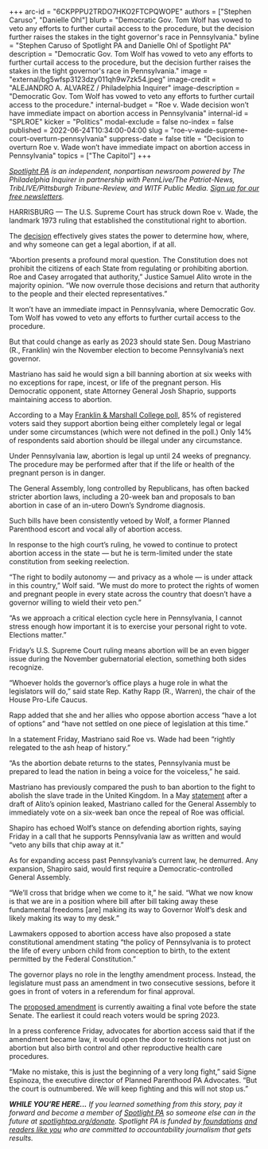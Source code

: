 +++
arc-id = "6CKPPPU2TRDO7HKO2FTCPQWOPE"
authors = ["Stephen Caruso", "Danielle Ohl"]
blurb = "Democratic Gov. Tom Wolf has vowed to veto any efforts to further curtail access to the procedure, but the decision further raises the stakes in the tight governor's race in Pennsylvania."
byline = "Stephen Caruso of Spotlight PA and Danielle Ohl of Spotlight PA"
description = "Democratic Gov. Tom Wolf has vowed to veto any efforts to further curtail access to the procedure, but the decision further raises the stakes in the tight governor's race in Pennsylvania."
image = "external/bg5wfsp3123dzy011qh9w7zk54.jpeg"
image-credit = "ALEJANDRO A. ALVAREZ / Philadelphia Inquirer"
image-description = "Democratic Gov. Tom Wolf has vowed to veto any efforts to further curtail access to the procedure."
internal-budget = "Roe v. Wade decision won’t have immediate impact on abortion access in Pennsylvania"
internal-id = "SPLROE"
kicker = "Politics"
modal-exclude = false
no-index = false
published = 2022-06-24T10:34:00-04:00
slug = "roe-v-wade-supreme-court-overturn-pennsylvania"
suppress-date = false
title = "Decision to overturn Roe v. Wade won’t have immediate impact on abortion access in Pennsylvania"
topics = ["The Capitol"]
+++

<a href="https://www.spotlightpa.org/"><i>Spotlight PA</i></a><i> is an independent, nonpartisan newsroom powered by The Philadelphia Inquirer in partnership with PennLive/The Patriot-News, TribLIVE/Pittsburgh Tribune-Review, and WITF Public Media. </i><a href="https://www.spotlightpa.org/newsletters"><i>Sign up for our free newsletters</i></a><i>.</i>

HARRISBURG — The U.S. Supreme Court has struck down Roe v. Wade, the landmark 1973 ruling that established the constitutional right to abortion.

The <a href="https://web.archive.org/20220624141102/https://www.supremecourt.gov/opinions/21pdf/19-1392_6j37.pdf">decision</a> effectively gives states the power to determine how, where, and why someone can get a legal abortion, if at all.

“Abortion presents a profound moral question. The Constitution does not prohibit the citizens of each State from regulating or prohibiting abortion. Roe and Casey arrogated that authority,” Justice Samuel Alito wrote in the majority opinion. “We now overrule those decisions and return that authority to the people and their elected representatives.”

It won’t have an immediate impact in Pennsylvania, where Democratic Gov. Tom Wolf has vowed to veto any efforts to further curtail access to the procedure.

But that could change as early as 2023 should state Sen. Doug Mastriano (R., Franklin) win the November election to become Pennsylvania’s next governor.

<script src="https://www.spotlightpa.org/embed.js" async></script><div data-spl-embed-version="1" data-spl-src="https://www.spotlightpa.org/embeds/newsletter/"></div>

Mastriano has said he would sign a bill banning abortion at six weeks with no exceptions for rape, incest, or life of the pregnant person. His Democratic opponent, state Attorney General Josh Shaprio, supports maintaining access to abortion.

According to a May <a href="https://web.archive.org/20101021135705/https://www.fandm.edu/fandmpoll/survey-releases">Franklin &amp; Marshall College poll</a>, 85% of registered voters said they support abortion being either completely legal or legal under some circumstances (which were not defined in the poll.) Only 14% of respondents said abortion should be illegal under any circumstance.

Under Pennsylvania law, abortion is legal up until 24 weeks of pregnancy. The procedure may be performed after that if the life or health of the pregnant person is in danger.

The General Assembly, long controlled by Republicans, has often backed stricter abortion laws, including a 20-week ban and proposals to ban abortion in case of an in-utero Down’s Syndrome diagnosis.

Such bills have been consistently vetoed by Wolf, a former Planned Parenthood escort and vocal ally of abortion access.

In response to the high court’s ruling, he vowed to continue to protect abortion access in the state — but he is term-limited under the state constitution from seeking reelection.

“The right to bodily autonomy — and privacy as a whole — is under attack in this country,” Wolf said. “We must do more to protect the rights of women and pregnant people in every state across the country that doesn’t have a governor willing to wield their veto pen.”

“As we approach a critical election cycle here in Pennsylvania, I cannot stress enough how important it is to exercise your personal right to vote. Elections matter.”

Friday’s U.S. Supreme Court ruling means abortion will be an even bigger issue during the November gubernatorial election, something both sides recognize.

<script src="https://www.spotlightpa.org/embed.js" async></script><div data-spl-embed-version="1" data-spl-src="https://www.spotlightpa.org/embeds/donate/"></div>

“Whoever holds the governor’s office plays a huge role in what the legislators will do,” said state Rep. Kathy Rapp (R., Warren), the chair of the House Pro-Life Caucus.

Rapp added that she and her allies who oppose abortion access “have a lot of options” and “have not settled on one piece of legislation at this time.”

In a statement Friday, Mastriano said Roe vs. Wade had been “rightly relegated to the ash heap of history.”

“As the abortion debate returns to the states, Pennsylvania must be prepared to lead the nation in being a voice for the voiceless,” he said.

Mastriano has previously compared the push to ban abortion to the fight to abolish the slave trade in the United Kingdom. In a May <a href="https://web.archive.org/20220520141645/https://senatormastriano.com/2022/05/03/mastriano-provides-statement-on-the-impending-overturn-of-roe-v-wade/">statement</a> after a draft of Alito’s opinion leaked, Mastriano called for the General Assembly to immediately vote on a six-week ban once the repeal of Roe was official.

Shapiro has echoed Wolf’s stance on defending abortion rights, saying Friday in a call that he supports Pennsylvania law as written and would “veto any bills that chip away at it.”

As for expanding access past Pennsylvania’s current law, he demurred. Any expansion, Shapiro said, would first require a Democratic-controlled General Assembly.

“We’ll cross that bridge when we come to it,” he said. “What we now know is that we are in a position where bill after bill taking away these fundamental freedoms [are] making its way to Governor Wolf’s desk and likely making its way to my desk.”

Lawmakers opposed to abortion access have also proposed a state constitutional amendment stating “the policy of Pennsylvania is to protect the life of every unborn child from conception to birth, to the extent permitted by the Federal Constitution.”

The governor plays no role in the lengthy amendment process. Instead, the legislature must pass an amendment in two consecutive sessions, before it goes in front of voters in a referendum for final approval.

The <a href="https://web.archive.org/20211223155616/https://www.legis.state.pa.us/cfdocs/billinfo/billinfo.cfm?syear=2021&sind=0&body=S&type=B&bn=0956">proposed amendment</a> is currently awaiting a final vote before the state Senate. The earliest it could reach voters would be spring 2023.

In a press conference Friday, advocates for abortion access said that if the amendment became law, it would open the door to restrictions not just on abortion but also birth control and other reproductive health care procedures.

“Make no mistake, this is just the beginning of a very long fight,” said Signe Espinoza, the executive director of Planned Parenthood PA Advocates. “But the court is outnumbered. We will keep fighting and this will not stop us.”

<i><b>WHILE YOU’RE HERE...</b></i><i> If you learned something from this story, pay it forward and become a member of </i><a href="https://www.spotlightpa.org/"><i>Spotlight PA</i></a><i> so someone else can in the future at </i><a href="https://www.spotlightpa.org/donate"><i>spotlightpa.org/donate</i></a><i>. Spotlight PA is funded by</i><a href="https://www.spotlightpa.org/support"><i> foundations</i></a><i> </i><a href="https://www.spotlightpa.org/support"><i>and readers like you</i></a><i> who are committed to accountability journalism that gets results.</i>
